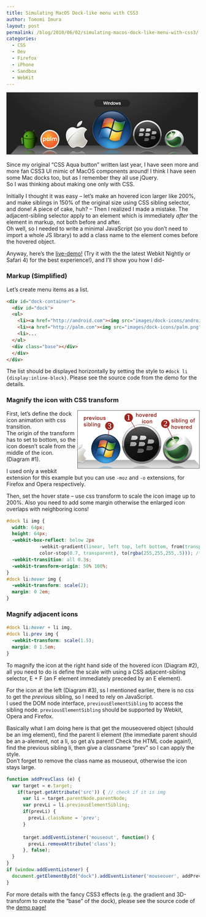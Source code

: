 ```yaml
---
title: Simulating MacOS Dock-like menu with CSS3
author: Tomomi Imura
layout: post
permalink: /blog/2010/06/02/simulating-macos-dock-like-menu-with-css3/
categories:
  - CSS
  - Dev
  - Firefox
  - iPhone
  - Sandbox
  - WebKit
---
```

![css3 Dock screenshot][1]

Since my original &#8220;CSS Aqua button&#8221; written last year, I have seen more and more fan CSS3 UI mimic of MacOS components around! I think I have seen some Mac docks too, but as I remember they all use jQuery.  
So I was thinking about making one only with CSS. 

Initially I thought it was easy &#8211; let&#8217;s make an hovered icon larger like 200%, and make siblings in 150% of the original size using CSS sibling selector, and done! A piece of cake, huh? &#8211; Then I realized I made a mistake. The adjacent-sibling selector apply to an element which is immediately *after* the element in markup, not both before and after.  
Oh well, so I needed to write a minimal JavaScript (so you don&#8217;t need to import a whole JS library) to add a class name to the element comes before the hovered object.

Anyway, here&#8217;s the <a href="http://girliemac.com/sandbox/dock.html" target="_blank">live-demo!</a> (Try it with the the latest Webkit Nightly or Safari 4) for the best experience!), and I&#8217;ll show you how I did- 

### Markup (Simplified)

Let&#8217;s create menu items as a list.

```html
<div id="dock-container">
  <div id="dock">
  <ul>
    <li><a href="http://android.com"><img src="images/dock-icons/android.png"/></a></li>
    <li><a href="http://palm.com"><img src="images/dock-icons/palm.png"/></a></li>
    <li>...
  </ul>
  <div class="base"></div>
  </div>
</div>
```

The list should be displayed horizontally by setting the style to `#dock li {display:inline-block}`. Please see the source code from the demo for the details. 

### Magnify the icon with CSS transform

<img style="border:1px solid #666;" src="/assets/images/wp-content/misc/dock-tutorial.png" align="right" />First, let&#8217;s define the dock icon animation with css transition.  
The origin of the transform has to set to bottom, so the icon doesn&#8217;t scale from the middle of the icon. (Diagram #1).

I used only a webkit extension for this example but you can use `-moz` and `-o` extensions, for Firefox and Opera respectively.

Then, set the hover state &#8211; use css transform to scale the icon image up to 200%. Also you need to add some margin otherwise the enlarged icon overlaps with neighboring icons! 

```css
#dock li img {
  width: 64px;
  height: 64px;
  -webkit-box-reflect: below 2px
		    -webkit-gradient(linear, left top, left bottom, from(transparent),
		    color-stop(0.7, transparent), to(rgba(255,255,255,.5))); /* reflection is supported by webkit only */
  -webkit-transition: all 0.3s;
  -webkit-transform-origin: 50% 100%;
}
#dock li:hover img { 
  -webkit-transform: scale(2);
  margin: 0 2em;
}
```

### Magnify adjacent icons

```css
#dock li:hover + li img,
#dock li.prev img {
  -webkit-transform: scale(1.5);
  margin: 0 1.5em;
}
```

To magnify the icon at the right hand side of the hovered icon (Diagram #2), all you need to do is define the scale with using a CSS adjacent-sibling selector, E + F (an F element immediately preceded by an E element).

For the icon at the left (Diagram #3), ss I mentioned earlier, there is no css to get the *previous* sibling, so I need to rely on JavaScript.  
I used the DOM node interface, `previousElementSibling` to access the sibling node. `previousElementSibling` should be supported by Webkit, Opera and Firefox.

Basically what I am doing here is that get the mouseovered object (should be an img element), find the parent li element (the immediate parent should be an a-alement, not a li, so get a&#8217;s parent! Check the HTML code again!), find the previous sibling li, then give a classname &#8220;prev&#8221; so I can apply the style.  
Don&#8217;t forget to remove the class name as mouseout, otherwise the icon stays large. 

```javascript
function addPrevClass (e) {
  var target = e.target;
    if(target.getAttribute('src')) { // check if it is img
      var li = target.parentNode.parentNode;
      var prevLi = li.previousElementSibling;
      if(prevLi) {
        prevLi.className = 'prev';
      }
	
      target.addEventListener('mouseout', function() { 
        prevLi.removeAttribute('class');
      }, false);
  }
}
if (window.addEventListener) {
  document.getElementById("dock").addEventListener('mouseover', addPrevClass, false);
}
```

For more details with the fancy CSS3 effects (e.g. the gradient and 3D-transform to create the &#8220;base&#8221; of the dock), please see the source code of the <a href="http://girliemac.com/sandbox/dock.html" target="_blank">demo page!</a>

 [1]: /assets/images/wp-content/misc/dock-screenshot.jpg